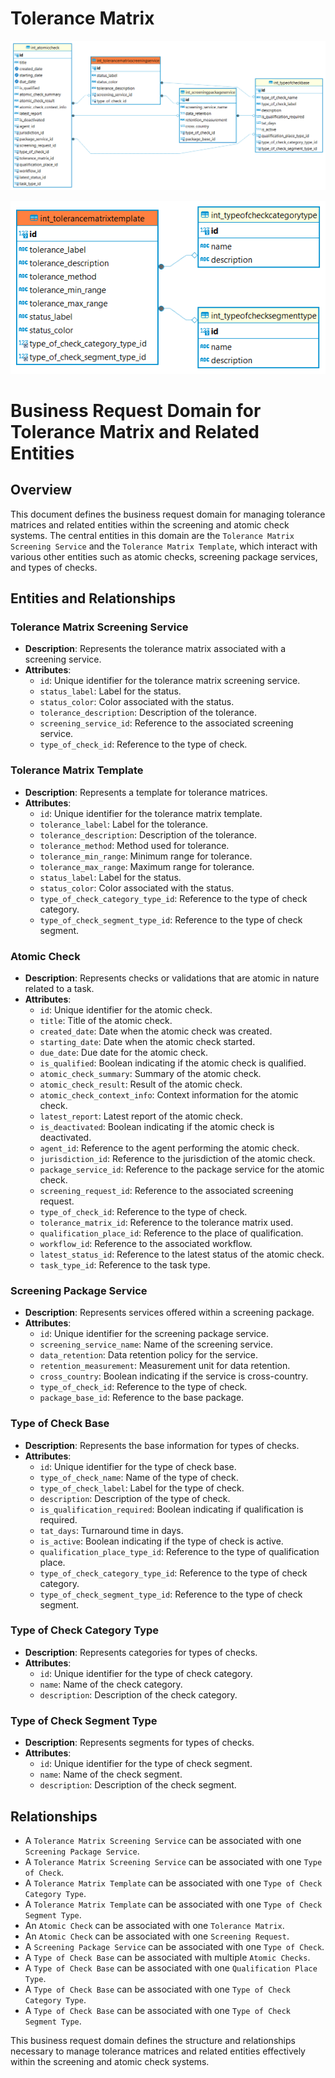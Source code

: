 # Tolerance Matrix

![alt text](<../../../../../static/img/prismaenterprise - int_tolerancematrixscreeningservice.png>)

![alt text](<../../../../../static/img/prismaenterprise - int_tolerancematrixtemplate.png>)

# Business Request Domain for Tolerance Matrix and Related Entities

## Overview

This document defines the business request domain for managing tolerance matrices and related entities within the screening and atomic check systems. The central entities in this domain are the `Tolerance Matrix Screening Service` and the `Tolerance Matrix Template`, which interact with various other entities such as atomic checks, screening package services, and types of checks.

## Entities and Relationships

### Tolerance Matrix Screening Service

- **Description**: Represents the tolerance matrix associated with a screening service.
- **Attributes**:
  - `id`: Unique identifier for the tolerance matrix screening service.
  - `status_label`: Label for the status.
  - `status_color`: Color associated with the status.
  - `tolerance_description`: Description of the tolerance.
  - `screening_service_id`: Reference to the associated screening service.
  - `type_of_check_id`: Reference to the type of check.

### Tolerance Matrix Template

- **Description**: Represents a template for tolerance matrices.
- **Attributes**:
  - `id`: Unique identifier for the tolerance matrix template.
  - `tolerance_label`: Label for the tolerance.
  - `tolerance_description`: Description of the tolerance.
  - `tolerance_method`: Method used for tolerance.
  - `tolerance_min_range`: Minimum range for tolerance.
  - `tolerance_max_range`: Maximum range for tolerance.
  - `status_label`: Label for the status.
  - `status_color`: Color associated with the status.
  - `type_of_check_category_type_id`: Reference to the type of check category.
  - `type_of_check_segment_type_id`: Reference to the type of check segment.

### Atomic Check

- **Description**: Represents checks or validations that are atomic in nature related to a task.
- **Attributes**:
  - `id`: Unique identifier for the atomic check.
  - `title`: Title of the atomic check.
  - `created_date`: Date when the atomic check was created.
  - `starting_date`: Date when the atomic check started.
  - `due_date`: Due date for the atomic check.
  - `is_qualified`: Boolean indicating if the atomic check is qualified.
  - `atomic_check_summary`: Summary of the atomic check.
  - `atomic_check_result`: Result of the atomic check.
  - `atomic_check_context_info`: Context information for the atomic check.
  - `latest_report`: Latest report of the atomic check.
  - `is_deactivated`: Boolean indicating if the atomic check is deactivated.
  - `agent_id`: Reference to the agent performing the atomic check.
  - `jurisdiction_id`: Reference to the jurisdiction of the atomic check.
  - `package_service_id`: Reference to the package service for the atomic check.
  - `screening_request_id`: Reference to the associated screening request.
  - `type_of_check_id`: Reference to the type of check.
  - `tolerance_matrix_id`: Reference to the tolerance matrix used.
  - `qualification_place_id`: Reference to the place of qualification.
  - `workflow_id`: Reference to the associated workflow.
  - `latest_status_id`: Reference to the latest status of the atomic check.
  - `task_type_id`: Reference to the task type.

### Screening Package Service

- **Description**: Represents services offered within a screening package.
- **Attributes**:
  - `id`: Unique identifier for the screening package service.
  - `screening_service_name`: Name of the screening service.
  - `data_retention`: Data retention policy for the service.
  - `retention_measurement`: Measurement unit for data retention.
  - `cross_country`: Boolean indicating if the service is cross-country.
  - `type_of_check_id`: Reference to the type of check.
  - `package_base_id`: Reference to the base package.

### Type of Check Base

- **Description**: Represents the base information for types of checks.
- **Attributes**:
  - `id`: Unique identifier for the type of check base.
  - `type_of_check_name`: Name of the type of check.
  - `type_of_check_label`: Label for the type of check.
  - `description`: Description of the type of check.
  - `is_qualification_required`: Boolean indicating if qualification is required.
  - `tat_days`: Turnaround time in days.
  - `is_active`: Boolean indicating if the type of check is active.
  - `qualification_place_type_id`: Reference to the type of qualification place.
  - `type_of_check_category_type_id`: Reference to the type of check category.
  - `type_of_check_segment_type_id`: Reference to the type of check segment.

### Type of Check Category Type

- **Description**: Represents categories for types of checks.
- **Attributes**:
  - `id`: Unique identifier for the type of check category.
  - `name`: Name of the check category.
  - `description`: Description of the check category.

### Type of Check Segment Type

- **Description**: Represents segments for types of checks.
- **Attributes**:
  - `id`: Unique identifier for the type of check segment.
  - `name`: Name of the check segment.
  - `description`: Description of the check segment.

## Relationships

- A `Tolerance Matrix Screening Service` can be associated with one `Screening Package Service`.
- A `Tolerance Matrix Screening Service` can be associated with one `Type of Check`.
- A `Tolerance Matrix Template` can be associated with one `Type of Check Category Type`.
- A `Tolerance Matrix Template` can be associated with one `Type of Check Segment Type`.
- An `Atomic Check` can be associated with one `Tolerance Matrix`.
- An `Atomic Check` can be associated with one `Screening Request`.
- A `Screening Package Service` can be associated with one `Type of Check`.
- A `Type of Check Base` can be associated with multiple `Atomic Checks`.
- A `Type of Check Base` can be associated with one `Qualification Place Type`.
- A `Type of Check Base` can be associated with one `Type of Check Category Type`.
- A `Type of Check Base` can be associated with one `Type of Check Segment Type`.

This business request domain defines the structure and relationships necessary to manage tolerance matrices and related entities effectively within the screening and atomic check systems.
